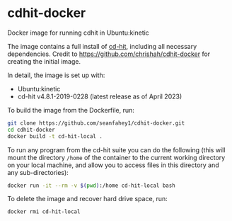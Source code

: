 # cdhit-docker
Docker image for running cdhit in Ubuntu:kinetic

The image contains a full install of [cd-hit](http://weizhongli-lab.org/cd-hit/), including all necessary dependencies. Credit to https://github.com/chrishah/cdhit-docker for creating the initial image.

In detail, the image is set up with:
 - Ubuntu:kinetic
 - cd-hit v4.8.1-2019-0228 (latest release as of April 2023)

To build the image from the Dockerfile, run:
```bash
git clone https://github.com/seanfahey1/cdhit-docker.git
cd cdhit-docker
docker build -t cd-hit-local .
```

To run any program from the cd-hit suite you can do the following (this will mount the directory `/home` of the container to the current working directory on your local machine, and allow you to access files in this directory and any sub-directories):
```bash
docker run -it --rm -v $(pwd):/home cd-hit-local bash
```

To delete the image and recover hard drive space, run:
```bash
docker rmi cd-hit-local
```
